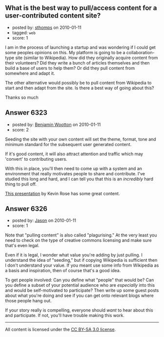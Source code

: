 ## What is the best way to pull/access content for a user-contributed content site?

- posted by: [sthomps](https://stackexchange.com/users/-1/1962-sthomps) on 2010-01-11
- tagged: `web`
- score: 1

I am in the process of launching a startup and was wondering if I could get some peoples opinions on this. My platform is going to be a collaboration-type site (similar to Wikipedia). How did they originally acquire content from their volunteers? Did they write a bunch of articles themselves and then build a base of users to help them? Or did they pull content from somewhere and adapt it. 

The other alternative would possibly be to pull content from Wikipedia to start and then adapt from the site. Is there a best way of going about this? 

Thanks so much


## Answer 6323

- posted by: [Benjamin Wootton](https://stackexchange.com/users/-1/2094-benjamin-wootton) on 2010-01-11
- score: 2

<p>Seeding the site with your own content will set the theme, format, tone
   and minimum standard for the subsequent
   user generated content.  </p>

<p>If it's good content, it will also attract
   attention and traffic which may
   'convert' to contributing users.</p>

<p>With this in place, you'll then need to come up with a system and an environment that really motivates people to share and contribute.  I've studied this long and hard, and I can tell you that this is an <em>incredibly</em> hard thing to pull off.</p>

<p><a href="http://www.slideshare.net/carsonified/taking-your-site-from-one-to-one-million-users-by-kevin-rose" rel="nofollow">This presentation</a> by Kevin Rose has some great content.</p>



## Answer 6326

- posted by: [Jason](https://stackexchange.com/users/-1/2-jason) on 2010-01-11
- score: 1

Note that "pulling content" is also called "plagurising."  At the very least you need to check on the type of creative commons licensing and make sure that's even legal.

Even if it is legal, I wonder what value you're adding by just pulling.  I understand the idea of "seeding," but if copying Wikipedia is sufficient then I don't understand your value.  If you meant use some info from Wikipedia as a basis and inspiration, then of course that's a good idea.

To get people involved: Can you define what "people" that would be?  Can you define a subset of your potential audience who are *especially* into this and would be self-motivated to participate?  Then write up some guest posts about what you're doing and see if you can get onto relevant blogs where those people hang out.

If your story really is compelling, everyone should *want* to hear about this and participate.  If not, you'll have trouble making this work.



---

All content is licensed under the [CC BY-SA 3.0 license](https://creativecommons.org/licenses/by-sa/3.0/).
